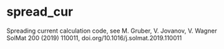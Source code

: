 # spread_cur
Spreading current calculation code, see M. Gruber, V. Jovanov, V. Wagner SolMat 200 (2019) 110011, doi.org/10.1016/j.solmat.2019.110011
